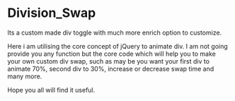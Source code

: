 # Division_Swap
Its a custom made div toggle with much more enrich option to customize.

Here i am utilising the core concept of jQuery to animate div. I am not going provide you any function but the core code which will help you to make your own custom div swap, such as may be you want your first div to animate 70%, second div to 30%, increase or decrease swap time and many more.

Hope you all will find it useful.
